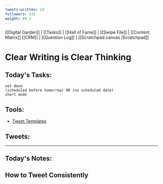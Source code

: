 ```yaml
---
tweets-written: 19
followers: 532
weight: 89.2
---
```

[[Digital Garden]] | [[Tasks]] | [[Hall of Fame]] | [[Swipe File]] | [[Content Matrix]]
[[CRM]] | [[Question Log]] | [[Scratchpad.canvas |Scratchpad]]


# Clear Writing is Clear Thinking

## Today's Tasks:
```tasks
not done
(scheduled before tomorrow) OR (no scheduled date)
short mode
```

## Tools:
- [Tweet Templates](https://www.notion.so/100-Tweet-Templates-with-Examples-fbdcc37fc2e04447ac452d310094e9d1)

## Tweets:


---
## Today's Notes:

## How to Tweet Consistently

